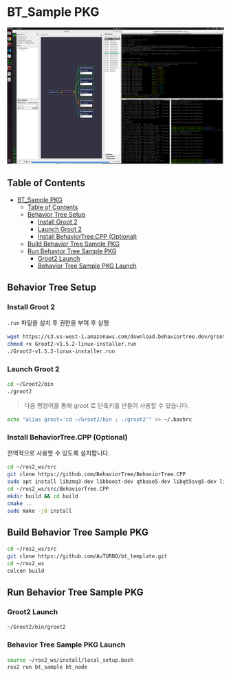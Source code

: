# BT_Sample PKG

![1](./fig/1.png)

## Table of Contents
- [BT\_Sample PKG](#bt_sample-pkg)
  - [Table of Contents](#table-of-contents)
  - [Behavior Tree Setup](#behavior-tree-setup)
    - [Install Groot 2](#install-groot-2)
    - [Launch Groot 2](#launch-groot-2)
    - [Install BehaviorTree.CPP (Optional)](#install-behaviortreecpp-optional)
  - [Build Behavior Tree Sample PKG](#build-behavior-tree-sample-pkg)
  - [Run Behavior Tree Sample PKG](#run-behavior-tree-sample-pkg)
    - [Groot2 Launch](#groot2-launch)
    - [Behavior Tree Sample PKG Launch](#behavior-tree-sample-pkg-launch)

## Behavior Tree Setup

### Install Groot 2

`.run` 파일을 설치 후 권한을 부여 후 실행

```bash
wget https://s3.us-west-1.amazonaws.com/download.behaviortree.dev/groot2_linux_installer/Groot2-v1.5.2-linux-installer.run
chmod +x Groot2-v1.5.2-linux-installer.run 
./Groot2-v1.5.2-linux-installer.run
```

### Launch Groot 2

```bash
cd ~/Groot2/bin
./groot2
```

> 다음 명령어를 통해 groot 로 단축키를 만들어 사용할 수 있습니다. 

```bash
echo "alias groot='cd ~/Groot2/bin ; ./groot2'" >> ~/.bashrc
```

### Install BehaviorTree.CPP (Optional)

전역적으로 사용할 수 있도록 설치합니다.

```bash
cd ~/ros2_ws/src
git clone https://github.com/BehaviorTree/BehaviorTree.CPP
sudo apt install libzmq3-dev libboost-dev qtbase5-dev libqt5svg5-dev libzmq3-dev libdw-dev
cd ~/ros2_ws/src/BehaviorTree.CPP
mkdir build && cd build
cmake ..
sudo make -j8 install
```

## Build Behavior Tree Sample PKG

```bash
cd ~/ros2_ws/src
git clone https://github.com/AuTURBO/bt_template.git
cd ~/ros2_ws 
colcon build
```

## Run Behavior Tree Sample PKG

### Groot2 Launch

```bash
~/Groot2/bin/groot2
```

### Behavior Tree Sample PKG Launch

```bash
source ~/ros2_ws/install/local_setup.bash
ros2 run bt_sample bt_node
```
